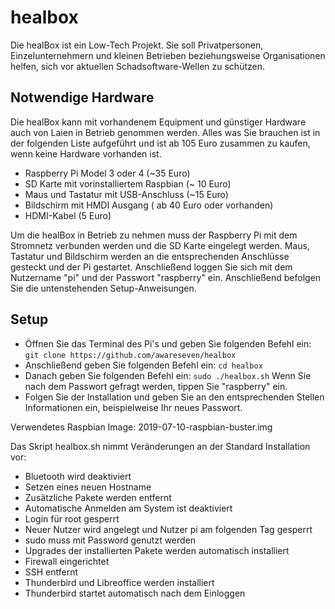 # healbox

Die healBox ist ein Low-Tech Projekt. Sie soll Privatpersonen, Einzelunternehmern und kleinen Betrieben beziehungsweise Organisationen helfen, sich vor aktuellen Schadsoftware-Wellen zu schützen.

## Notwendige Hardware

Die healBox kann mit vorhandenem Equipment und günstiger Hardware auch von Laien in Betrieb genommen werden. Alles was Sie brauchen ist in der folgenden Liste aufgeführt und ist ab 105 Euro zusammen zu kaufen, wenn keine Hardware vorhanden ist. 

* Raspberry Pi Model 3 oder 4 (~35 Euro)
* SD Karte mit vorinstalliertem Raspbian (~ 10 Euro)
* Maus und Tastatur mit USB-Anschluss (~15 Euro)
* Bildschirm mit HMDI Ausgang ( ab 40 Euro oder vorhanden)
* HDMI-Kabel (5 Euro)

Um die healBox in Betrieb zu nehmen muss der Raspberry Pi mit dem Stromnetz verbunden werden und die SD Karte eingelegt werden. Maus, Tastatur und Bildschirm werden an die entsprechenden Anschlüsse gesteckt und der Pi gestartet. Anschließend loggen Sie sich mit dem Nutzername "pi" und der Passwort "raspberry" ein. Anschließend befolgen Sie die untenstehenden Setup-Anweisungen.

## Setup

- Öffnen Sie das Terminal des Pi's und geben Sie folgenden Befehl ein:
` git clone https://github.com/awareseven/healbox `
- Anschließend geben Sie folgenden Befehl ein:
` cd healbox `
- Danach geben Sie folgenden Befehl ein:
`sudo ./healbox.sh`
Wenn Sie nach dem Passwort gefragt werden, tippen Sie "raspberry" ein.
- Folgen Sie der Installation und geben Sie an den entsprechenden Stellen Informationen ein, beispielweise Ihr neues Passwort.



Verwendetes Raspbian Image: 2019-07-10-raspbian-buster.img

Das Skript healbox.sh nimmt Veränderungen an der Standard Installation vor:

* Bluetooth wird deaktiviert
* Setzen eines neuen Hostname
* Zusätzliche Pakete werden entfernt
* Automatische Anmelden am System ist deaktiviert
* Login für root gesperrt
* Neuer Nutzer wird angelegt und Nutzer pi am folgenden Tag gesperrt
* sudo muss mit Password genutzt werden
* Upgrades der installierten Pakete werden automatisch installiert 
* Firewall eingerichtet
* SSH entfernt
* Thunderbird und Libreoffice werden installiert
* Thunderbird startet automatisch nach dem Einloggen
